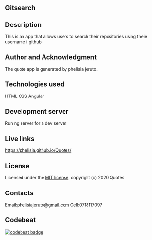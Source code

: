 ## Gitsearch

## Description
This is an app that allows users to search their repositories using theie username i github


## Author and Acknowledgment
The quote app is generated by phelisia jeruto.

## Technologies used
HTML
CSS
Angular


## Development server
Run ng server for a dev server

## Live links
 https://phelisia.github.io/Quotes/
 
 
## License
Licensed under the [MIT license](LICENSE).
copyright (c) 2020 Quotes

## Contacts
Email:phelisiajeruto@gmail.com
Cell:0718117097

## Codebeat
[![codebeat badge](https://codebeat.co/badges/ca68e76a-83c4-491e-a0fe-66b007b4a71c)](https://codebeat.co/projects/github-com-phelisia-quotes-master)

